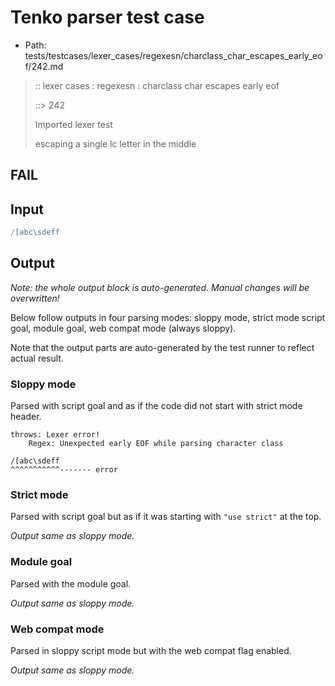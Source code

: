 # Tenko parser test case

- Path: tests/testcases/lexer_cases/regexesn/charclass_char_escapes_early_eof/242.md

> :: lexer cases : regexesn : charclass char escapes early eof
>
> ::> 242
>
> Imported lexer test
>
> escaping a single lc letter in the middle

## FAIL

## Input

`````js
/[abc\sdeff
`````

## Output

_Note: the whole output block is auto-generated. Manual changes will be overwritten!_

Below follow outputs in four parsing modes: sloppy mode, strict mode script goal, module goal, web compat mode (always sloppy).

Note that the output parts are auto-generated by the test runner to reflect actual result.

### Sloppy mode

Parsed with script goal and as if the code did not start with strict mode header.

`````
throws: Lexer error!
    Regex: Unexpected early EOF while parsing character class

/[abc\sdeff
^^^^^^^^^^^------- error
`````

### Strict mode

Parsed with script goal but as if it was starting with `"use strict"` at the top.

_Output same as sloppy mode._

### Module goal

Parsed with the module goal.

_Output same as sloppy mode._

### Web compat mode

Parsed in sloppy script mode but with the web compat flag enabled.

_Output same as sloppy mode._
